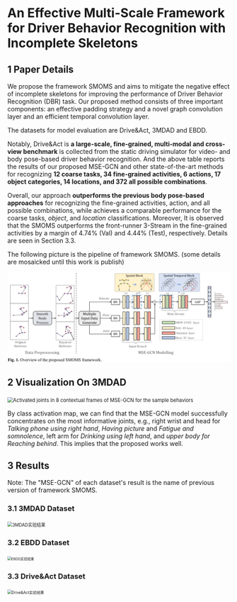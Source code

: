 # An Effective Multi-Scale Framework for Driver Behavior Recognition with Incomplete Skeletons



##  1 Paper Details

We propose the framework SMOMS and aims to mitigate the negative effect of incomplete skeletons for improving the performance of Driver Behavior Recognition (DBR) task. Our proposed method consists of three important components: an effective padding strategy and a novel graph convolution layer and an efficient temporal convolution layer.

The datasets for model evaluation are Drive&Act, 3MDAD and EBDD. 

Notably, Drive&Act is **a large-scale, fine-grained, multi-modal and cross-view benchmark** is collected from the static driving simulator for video- and body pose-based driver behavior recognition. And the above table reports the results of our proposed MSE-GCN and other state-of-the-art methods for recognizing **12 coarse tasks, 34 fine-grained activities, 6 actions, 17 object categories, 14 locations, and 372 all possible combinations**. 

Overall, our approach **outperforms the previous body pose-based approaches** for recognizing the fine-grained activities, action, and all possible combinations, while achieves a comparable performance for the coarse tasks, *object*, and *location* classifications.  Moreover, It is observed that the SMOMS outperforms the front-runner 3-Stream in the fine-grained activities by a margin of 4.74% (Val) and 4.44% (Test), respectively. Details are seen in Section 3.3.

The following picture is the pipeline of framework SMOMS. (some details are mosaicked until this work is publish)

<img src="readme.assets/Pipline of MSE-GCN.jpg" alt="Fig. 1 Pipline of MSE-GCN" style="zoom:80%;" />

### 

##  2 Visualization On 3MDAD

<img src="readme.assets/Activated joints in 8 contextual frames of MSE-GCN for the sample behaviors.png" alt="Activated joints in 8 contextual frames of MSE-GCN for the sample behaviors" style="zoom:80%;" />

By class activation map, we can find that the MSE-GCN model successfully concentrates on the most informative joints, e.g., right wrist and head for *Talking phone using right hand*, *Having picture* and *Fatigue and somnolence*, left arm for *Drinking using left hand*, and *upper body for Reaching behind*. This implies that the proposed works well.

##  3 Results
Note: The "MSE-GCN" of each dataset's result is the name of previous version of framework SMOMS.

### 3.1 3MDAD Dataset

<img src="readme.assets/3MDAD实验结果.png" alt="3MDAD实验结果" style="zoom:70%;" />

### 3.2 EBDD Dataset

<img src="readme.assets/EBDD实验结果.png" alt="EBDD实验结果" style="zoom: 55%;" />

### 3.3 Drive&Act Dataset

<img src="readme.assets/Drive&Act实验结果.png" alt="Drive&Act实验结果" style="zoom:60%;" />

